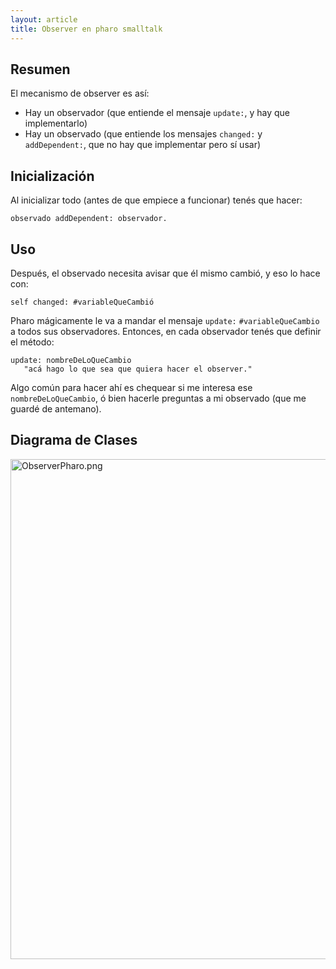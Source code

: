 ```yaml
---
layout: article
title: Observer en pharo smalltalk
---
```

Resumen
-------

El mecanismo de observer es así:

-   Hay un observador (que entiende el mensaje `update:`, y hay que implementarlo)
-   Hay un observado (que entiende los mensajes `changed:` y `addDependent:`, que no hay que implementar pero sí usar)

Inicialización
--------------

Al inicializar todo (antes de que empiece a funcionar) tenés que hacer:

`observado addDependent: observador.`

Uso
---

Después, el observado necesita avisar que él mismo cambió, y eso lo hace con:

`self changed: #variableQueCambió`

Pharo mágicamente le va a mandar el mensaje `update:` `#variableQueCambio` a todos sus observadores. Entonces, en cada observador tenés que definir el método:

`update: nombreDeLoQueCambio`
`   "acá hago lo que sea que quiera hacer el observer."`

Algo común para hacer ahí es chequear si me interesa ese `nombreDeLoQueCambio`, ó bien hacerle preguntas a mi observado (que me guardé de antemano).

Diagrama de Clases
------------------

<img src="ObserverPharo.png" title="ObserverPharo.png" alt="ObserverPharo.png" width="800" />
